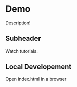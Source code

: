 # Demo

Description!

## Subheader

Watch tutorials.

## Local Developement

Open index.html in a browser